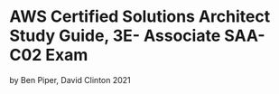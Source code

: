 # AWS Certified Solutions Architect Study Guide, 3E- Associate SAA-C02 Exam
by Ben Piper, David Clinton  2021




